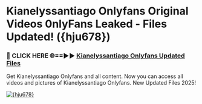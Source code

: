 # Kianelyssantiago Onlyfans Original Videos 0nlyFans Leaked - Files Updated! ({hju678})

<h3>🔴 CLICK HERE 🌐==►► <a href="https://tinyurl.com/ms9xzufz" rel="nofollow">Kianelyssantiago Onlyfans Updated Files</a></h3>

Get Kianelyssantiago Onlyfans and all content. Now you can access all videos and pictures of Kianelyssantiago Onlyfans. New Updated Files 2025!

[![{hju678}](https://i.imgur.com/PQ7UWWw.gif)](https://tinyurl.com/ms9xzufz)